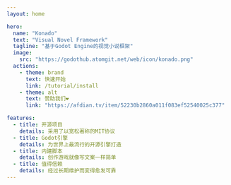 ```yaml
---
layout: home

hero:
  name: "Konado"
  text: "Visual Novel Framework"
  tagline: "基于Godot Engine的视觉小说框架"
  image:
    src: "https://godothub.atomgit.net/web/icon/konado.png"
  actions:
    - theme: brand
      text: 快速开始
      link: /tutorial/install
    - theme: alt
      text: 赞助我们❤
      link: "https://afdian.tv/item/52230b2860a011f083ef52540025c377"

features:
  - title: 开源项目
    details: 采用了以宽松著称的MIT协议
  - title: Godot引擎
    details: 为世界上最流行的开源引擎打造
  - title: 内建脚本
    details: 创作游戏就像写文案一样简单
  - title: 值得信赖
    details: 经过长期维护而变得愈发可靠
---
```


